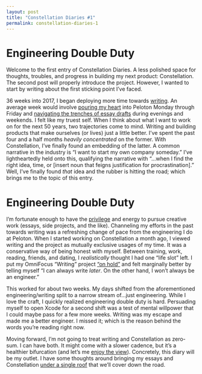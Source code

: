 ```yaml
---
layout: post
title: "Constellation Diaries #1"
permalink: constellation-diaries-1
---
```


# Engineering Double Duty

Welcome to the first entry of Constellation Diaries. A less polished space for thoughts, troubles, and progress in building my next product: Constellation. The second post will properly introduce the project. However, I wanted to start by writing about the first sticking point I’ve faced.

36 weeks into 2017, I began deploying more time towards [writing](/). An average week would involve [pouring my heart](/whole-self) into Peloton Monday through Friday and [navigating the trenches of essay drafts](https://www.instagram.com/p/BaxhOVtAr4E) during evenings and weekends. I felt like my truest self. When I think about what I want to work on for the next 50 years, two trajectories come to mind. Writing and building products that make ourselves (or lives) just a little better. I’ve spent the past four and a half months _heavily concentrated_ on the former. With Constellation, I’ve finally found an embedding of the latter. A common narrative in the industry is “I want to start my own company someday.” I’ve lightheartedly held onto this, qualifying the narrative with “…when I find the right idea, time, or [insert noun that feigns justification for procrastination].” Well, I’ve finally found _that_ idea and the rubber is hitting the road; which brings me to the topic of this entry.

# Engineering Double Duty

I’m fortunate enough to have the [privilege](https://twitter.com/parrots/status/818986455473291264) and energy to pursue creative work (essays, side projects, and the like). Channeling my efforts in the past towards writing was a refreshing change of pace from the engineering I do at Peloton. When I started working on Constellation a month ago, I viewed writing and the project as mutually exclusive usages of my time. It was a conservative way of being honest with myself. Between training, work, reading, friends, and dating, I _realistically_ thought I had one “life slot” left. I put my OmniFocus “Writing” project [“on hold”](https://support.omnigroup.com/documentation/omnifocus/mac/2.6/en/projects/#projectstatus) and felt marginally better by telling myself “I can always write _later_. On the other hand, I won’t always be an engineer.”

This worked for about two weeks. My days shifted from the aforementioned engineering/writing split to a narrow stream of…just engineering. While I love the craft, I quickly realized engineering double duty is hard. Persuading myself to open Xcode for a second shift was a test of mental willpower that I could maybe pass for a few more weeks. Writing was my escape and made me a better engineer. I missed it; which is the reason behind the words you’re reading right now.

Moving forward, I’m not going to treat writing and Constellation as zero-sum. I can have both. It might come with a slower cadence, but it’s a healthier bifurcation (and let’s me [enjoy the view](https://github.com/Jasdev/thoughts/blame/99269a5edd00d81d0655f8609530229f55080f2a/daily-list.md#L18)). Concretely, this diary will be my outlet. I have some thoughts around bringing my essays and Constellation [under a single roof](https://github.com/DistillationsCo) that we’ll cover down the road.
